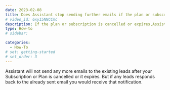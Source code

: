 ```yaml
---
date: 2023-02-08
title: Does Assistant stop sending further emails if the plan or subscription is cancelled or expires?
# video_id: 6xyI5NNCCmc
description: If the plan or subscription is cancelled or expires,Assistant stops sending emails to the existing leads.
type: How-to
# sidebar:

categories:
  - How-To
# set: getting-started
# set_order: 3
---
```

Assistant will not send any more emails to the existing leads after your Subscription or Plan is cancelled or it expires.
But if any leads responds back to the already sent email you would receive that notification.